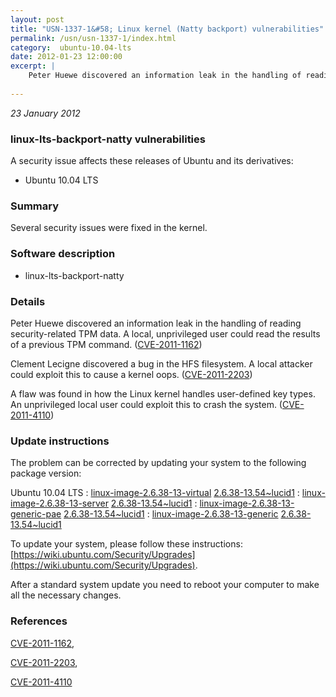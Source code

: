 ```yaml
---
layout: post
title: "USN-1337-1&#58; Linux kernel (Natty backport) vulnerabilities"
permalink: /usn/usn-1337-1/index.html
category:  ubuntu-10.04-lts
date: 2012-01-23 12:00:00
excerpt: |
    Peter Huewe discovered an information leak in the handling of reading security-related TPM data. A local, unprivileged user could read the results of a previous TPM command. ([CVE-2011-1162](http://people.ubuntu.com/~ubuntu-security/cve/CVE-2011-1162))
    
--- 
```

 
 

*23 January 2012*

### linux-lts-backport-natty vulnerabilities

A security issue affects these releases of Ubuntu and its derivatives:

* Ubuntu 10.04 LTS

### Summary

Several security issues were fixed in the kernel. 

### Software description

* linux-lts-backport-natty 

### Details

Peter Huewe discovered an information leak in the handling of reading security-related TPM data. A local, unprivileged user could read the results of a previous TPM command. ([CVE-2011-1162](http://people.ubuntu.com/~ubuntu-security/cve/CVE-2011-1162))

Clement Lecigne discovered a bug in the HFS filesystem. A local attacker could exploit this to cause a kernel oops. ([CVE-2011-2203](http://people.ubuntu.com/~ubuntu-security/cve/CVE-2011-2203))

A flaw was found in how the Linux kernel handles user-defined key types. An unprivileged local user could exploit this to crash the system. ([CVE-2011-4110](http://people.ubuntu.com/~ubuntu-security/cve/CVE-2011-4110)) 

### Update instructions

The problem can be corrected by updating your system to the following package version:

Ubuntu 10.04 LTS
 : [linux-image-2.6.38-13-virtual](https://launchpad.net/ubuntu/+source/linux-lts-backport-natty) <span> [2.6.38-13.54~lucid1](https://launchpad.net/ubuntu/+source/linux-lts-backport-natty/2.6.38-13.54~lucid1) </span> 
 : [linux-image-2.6.38-13-server](https://launchpad.net/ubuntu/+source/linux-lts-backport-natty) <span> [2.6.38-13.54~lucid1](https://launchpad.net/ubuntu/+source/linux-lts-backport-natty/2.6.38-13.54~lucid1) </span> 
 : [linux-image-2.6.38-13-generic-pae](https://launchpad.net/ubuntu/+source/linux-lts-backport-natty) <span> [2.6.38-13.54~lucid1](https://launchpad.net/ubuntu/+source/linux-lts-backport-natty/2.6.38-13.54~lucid1) </span> 
 : [linux-image-2.6.38-13-generic](https://launchpad.net/ubuntu/+source/linux-lts-backport-natty) <span> [2.6.38-13.54~lucid1](https://launchpad.net/ubuntu/+source/linux-lts-backport-natty/2.6.38-13.54~lucid1) </span> 

To update your system, please follow these instructions: [https://wiki.ubuntu.com/Security/Upgrades](https://wiki.ubuntu.com/Security/Upgrades).

After a standard system update you need to reboot your computer to make all the necessary changes. 

### References

 
 [CVE-2011-1162](http://people.ubuntu.com/~ubuntu-security/cve/CVE-2011-1162), 

 [CVE-2011-2203](http://people.ubuntu.com/~ubuntu-security/cve/CVE-2011-2203), 

 [CVE-2011-4110](http://people.ubuntu.com/~ubuntu-security/cve/CVE-2011-4110)
 

